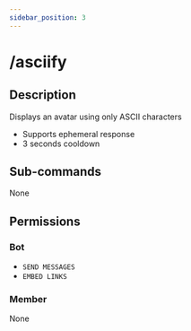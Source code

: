 ```yaml
---
sidebar_position: 3
---
```


# /asciify
## Description
Displays an avatar using only ASCII characters

- Supports ephemeral response
- 3 seconds cooldown

## Sub-commands
None

## Permissions
### Bot
- `SEND MESSAGES`
- `EMBED LINKS`
### Member
None
